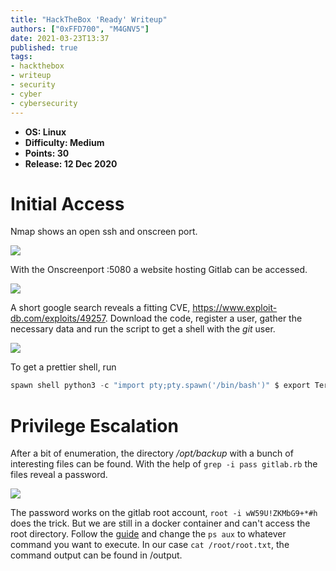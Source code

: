 ```yaml
---
title: "HackTheBox 'Ready' Writeup"
authors: ["0xFFD700", "M4GNV5"]
date: 2021-03-23T13:37
published: true
tags:
- hackthebox
- writeup
- security
- cyber
- cybersecurity
---
```


- **OS: Linux**
- **Difficulty: Medium**
- **Points: 30**
- **Release: 12 Dec 2020**

# Initial Access

Nmap shows an open ssh and onscreen port.

![](../../src/blog/images/htb-ready1.png)

With the Onscreenport <ip>:5080 a website hosting Gitlab can be accessed.

![](../../src/blog/images/htb-ready2.png)

A short google search reveals a fitting CVE, https://www.exploit-db.com/exploits/49257. Download the code, register a user, gather the necessary data and run the script to get a shell with the *git* user.

![](../../src/blog/images/htb-ready3.png)

To get a prettier shell, run 
```python
spawn shell python3 -c "import pty;pty.spawn('/bin/bash')" $ export Term=xterm
```
# Privilege Escalation


After a bit of enumeration, the directory */opt/backup* with a bunch of interesting files can be found. With the help of ```grep -i pass gitlab.rb``` the files reveal a password.

![](../../src/blog/images/htb-ready4.png)

The password works on the gitlab root account, ```root -i wW59U!ZKMbG9+*#h``` does the trick. But we are still in a docker container and can't access the root directory. Follow the [guide](https://betterprogramming.pub/escaping-docker-privileged-containers-a7ae7d17f5a1) and change the ```ps aux``` to whatever command you want to execute. In our case ```cat /root/root.txt```, the command output can be found in /output.
